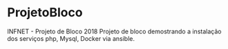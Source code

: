 # ProjetoBloco
INFNET - Projeto de Bloco 2018
Projeto de bloco demostrando a instalação dos serviços php, Mysql, Docker via ansible.
